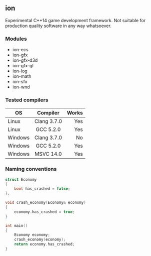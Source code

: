 ## ion
Experimental C++14 game development framework. Not suitable for production quality software in any way whatsoever.
 
### Modules
* ion-ecs
* ion-gfx
* ion-gfx-d3d
* ion-gfx-gl
* ion-log
* ion-math
* ion-sfx
* ion-wnd

### Tested compilers
| OS      | Compiler    | Works |
| ------- |:-----------:| -----:|
| Linux   | Clang 3.7.0 | Yes   |
| Linux   | GCC 5.2.0   | Yes   |
| Windows | Clang 3.7.0 | No    |
| Windows | GCC 5.2.0   | Yes   |
| Windows | MSVC 14.0   | Yes   |

### Naming conventions
```c++
struct Economy
{
	bool has_crashed = false;
};

void crash_economy(Economy& economy)
{
	economy.has_crashed = true;
}

int main()
{
	Economy economy;
	crash_economy(economy);
	return economy.has_crashed;
}
```